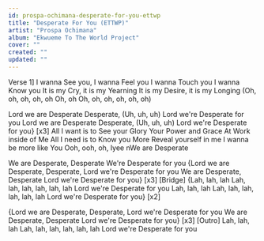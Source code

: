 ```yaml
---
id: prospa-ochimana-desperate-for-you-ettwp
title: "Desperate For You (ETTWP)"
artist: "Prospa Ochimana"
album: "Ekwueme To The World Project"
cover: ""
created: ""
updated: ""
---
```


Verse 1]
I wanna See you, I wanna Feel you
I wanna Touch you
I wanna Know you
It is my Cry, it is my Yearning
It is my Desire, it is my Longing
(Oh, oh, oh, oh, oh
Oh, oh
Oh, oh, oh, oh, oh, oh)

Lord we are Desperate
Desperate, (Uh, uh, uh)
Lord we're Desperate for you
Lord we are Desperate
Desperate, (Uh, uh, uh)
Lord we're Desperate for you} [x3]
All I want is to See your Glory
Your Power and Grace
At Work inside of Me
All I need is to Know you More
Reveal yourself in me
I wanna be more like You
Ooh, ooh, oh, Iyee  nWe are Desperate

We are Desperate, Desperate
We're Desperate for you
{Lord we are Desperate, Desperate,
Lord we're Desperate for you
We are Desperate, Desperate
Lord we're Desperate for you} [x3]
[Bridge]
{Lah, lah, lah
Lah, lah, lah, lah, lah, lah
Lord we're Desperate for you
Lah, lah, lah
Lah, lah, lah, lah, lah, lah
Lord we're Desperate for you} [x2]

{Lord we are Desperate, Desperate,
Lord we're Desperate for you
We are Desperate, Desperate
Lord we're Desperate for you} [x3]
[Outro]
Lah, lah, lah
Lah, lah, lah, lah, lah, lah
Lord we're Desperate for you
